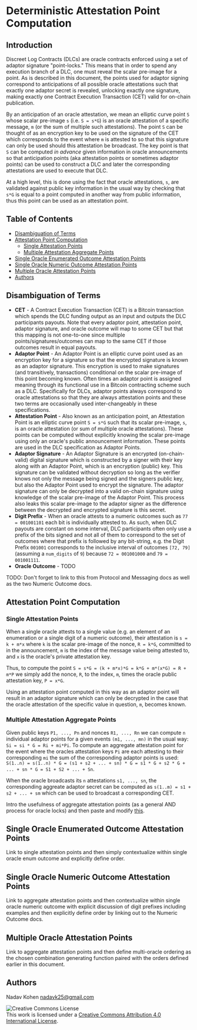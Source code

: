 # Deterministic Attestation Point Computation

## Introduction

Discreet Log Contracts (DLCs) are oracle contracts enforced using a set of adaptor signature "point-locks."
This means that in order to spend any execution branch of a DLC, one must reveal the scalar pre-image for a point.
As is described in this document, the points used for adaptor signing correspond to anticipations of all
possible oracle attestations such that exactly one adaptor secret is revealed, unlocking exactly one signature,
making exactly one Contract Execution Transaction (CET) valid for on-chain publication.

By an anticipation of an oracle attestation, we mean an elliptic curve point `S` whose scalar pre-image `s` (i.e. `S = s*G`)
is an oracle attestation of a specific message, `m` (or the sum of multiple such attestations).
The point `S` can be thought of as an encryption key to be used on the signature of the CET which corresponds to the
event where `m` is attested to so that this signature can only be used should this attestation be broadcast.
The key point is that `S` can be computed *in advance* given information in oracle announcements so that anticipation points
(aka attestation points or sometimes adaptor points) can be used to construct a DLC and later the corresponding attestations
are used to execute that DLC.

At a high level, this is done using the fact that oracle attestations, `s`, are validated against public key information in the usual way
by checking that `s*G` is equal to a point computed in another way from public information, thus this point can be used as an attestation point.

## Table of Contents

* [Disambiguation of Terms](#disambiguation-of-terms)
* [Attestation Point Computation](#attestation-point-computation)
  * [Single Attestation Points](#single-attestation-points)
  * [Multiple Attestation Aggregate Points](#multiple-attestation-aggregate-points)
* [Single Oracle Enumerated Outcome Attestation Points](#single-oracle-enumerated-outcome-attestation-points)
* [Single Oracle Numeric Outcome Attestation Points](#single-oracle-numeric-outcome-attestation-points)
* [Multiple Oracle Attestation Points](#multiple-oracle-attestation-points)
* [Authors](#authors)

## Disambiguation of Terms

* **CET** - A Contract Execution Transaction (CET) is a Bitcoin transaction which spends the DLC funding output as an input
  and outputs the DLC participants payouts.
  Note that every adaptor point, attestation point, adaptor signature, and oracle outcome will map to some CET but that this mapping
  is not one-to-one since multiple points/signatures/outcomes can map to the same CET if those outcomes result in equal payouts.
* **Adaptor Point** - An Adaptor Point is an elliptic curve point used as an encryption key for a signature so that the encrypted signature
  is known as an adaptor signature.
  This encryption is used to make signatures (and transitively, transactions) conditional on the scalar pre-image of this point becoming known.
  Often times an adaptor point is assigned meaning through its functional use in a Bitcoin contracting scheme such as a DLC.
  Specifically for DLCs, adaptor points always correspond to oracle attestations so that they are always attestation points and
  these two terms are occasionally used inter-changeably in these specifications.
* **Attestation Point** - Also known as an anticipation point, an Attestation Point is an elliptic curve point `S = s*G` such that its scalar pre-image,
  `s`, is an oracle attestation (or sum of multiple oracle attestations).
  These points can be computed without explicitly knowing the scalar pre-image using only an oracle's public announcement information.
  These points are used in the DLC specification as Adaptor Points.
* **Adaptor Signature** - An Adaptor Signature is an encrypted (on-chain-valid) digital signature which is constructed by a signer with their key
  along with an Adaptor Point, which is an encryption (public) key.
  This signature can be validated without decryption so long as the verifier knows not only the message being signed and the signers public key,
  but also the Adaptor Point used to encrypt the signature.
  The adaptor signature can only be decrypted into a valid on-chain signature using knowledge of the scalar pre-image of the Adaptor Point.
  This process also leaks this scalar pre-image to the adaptor signer as the difference between the decrypted and encrypted signature is this secret.
* **Digit Prefix** - When an oracle attests to a numeric outcomes such as `77 = 001001101` each bit is individually attested to.
  As such, when DLC payouts are constant on some interval, DLC participants often only use a prefix of the bits signed and not all of them to
  correspond to the set of outcomes where that prefix is followed by any bit-string, e.g. the Digit Prefix `001001` corresponds to the inclusive
  interval of outcomes `[72, 79]` (assuming a `num_digits` of `9`) because `72 = 001001000` and `79 = 001001111`.
* **Oracle Outcome** - TODO

TODO: Don't forget to link to this from Protocol and Messaging docs as well as the two Numeric Outcome docs.

## Attestation Point Computation

### Single Attestation Points

When a single oracle attests to a single value (e.g. an element of an enumeration or a single digit of a numeric outcome),
their attestation is `s = k + m*x` where `k` is the scalar pre-image of the nonce, `R = k*G`, committed to in the
announcement, `m` is the index of the message value being attested to, and `x` is the oracle's private attestation key.

Thus, to compute the point `S = s*G = (k + m*x)*G = k*G + m*(x*G) = R + m*P` we simply add the nonce, `R`, to
the index, `m`, times the oracle public attestation key, `P = x*G`.

Using an attestation point computed in this way as an adaptor point will result in an adaptor signature which can only be decrypted
in the case that the oracle attestation of the specific value in question, `m`, becomes known.

### Multiple Attestation Aggregate Points

Given public keys `P1, ..., Pn` and nonces `R1, ..., Rn` we can compute `n` individual adaptor points for
a given events `(m1, ..., mn)` in the usual way: `Si = si * G = Ri + mi*Pi`.
To compute an aggregate attestation point for the event where the oracles attestation keys `Pi` are each attesting to their
corresponding `mi` the sum of the corresponding adaptor points is used:
`S(1..n) = s(1..n) * G = (s1 + s2 + ... + sn) * G = s1 * G + s2 * G + ... + sn * G = S1 + S2 + ... + Sn`.

When the oracle broadcasts its `n` attestations `s1, ..., sn`, the corresponding aggreate adaptor secret
can be computed as `s(1..m) = s1 + s2 + ... + sm` which can be used to broadcast a corresponding CET.

Intro the usefulness of aggregate attestation points (as a general AND process for oracle locks) and then paste and modify [this](NumericOutcomeCompression.md#adaptor-points-with-multiple-attestations).

## Single Oracle Enumerated Outcome Attestation Points

Link to single attestation points and then simply contextualize within single oracle enum outcome and explicitly define order.

## Single Oracle Numeric Outcome Attestation Points

Link to aggregate attestation points and then contextualize within single oracle numeric outcome with explicit discussion of digit prefixes including examples and then explicitly define order by linking out to the Numeric Outcome docs.

## Multiple Oracle Attestation Points

Link to aggregate attestation points and then define multi-oracle ordering as the chosen combination generating function paired with the orders defined earlier in this document. 

## Authors

Nadav Kohen <nadavk25@gmail.com>

![Creative Commons License](https://i.creativecommons.org/l/by/4.0/88x31.png "License CC-BY")
<br>
This work is licensed under a [Creative Commons Attribution 4.0 International License](http://creativecommons.org/licenses/by/4.0/).